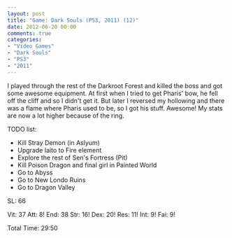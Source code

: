 ```yaml
---
layout: post
title: "Game: Dark Souls (PS3, 2011) (12)"
date: 2012-06-20 00:00
comments: true
categories:
- "Video Games"
- "Dark Souls"
- "PS3"
- "2011"
---
```


I played through the rest of the Darkroot Forest and killed the
boss and got some awesome equipment. At first when I tried to get
Pharis' bow, he fell off the cliff and so I didn't get it. But
later I reversed my hollowing and there was a flame where Pharis
used to be, so I got his stuff. Awesome! My stats are now a lot
higher because of the ring.

TODO list:
- Kill Stray Demon (in Aslyum)
- Upgrade Iaito to Fire element
- Explore the rest of Sen's Fortress (Pit)
- Kill Poison Dragon and final girl in Painted World
- Go to Abyss
- Go to New Londo Ruins
- Go to Dragon Valley

SL: 66

Vit: 37
Att:  8!
End: 38
Str: 16!
Dex: 20!
Res: 11!
Int:  9!
Fai:  9!

Total Time: 29:50
